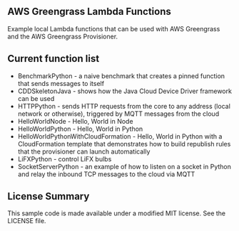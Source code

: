 ## AWS Greengrass Lambda Functions

Example local Lambda functions that can be used with AWS Greengrass and the AWS Greengrass Provisioner.

## Current function list

- BenchmarkPython - a naive benchmark that creates a pinned function that sends messages to itself
- CDDSkeletonJava - shows how the Java Cloud Device Driver framework can be used
- HTTPPython - sends HTTP requests from the core to any address (local network or otherwise), triggered by MQTT messages from the cloud
- HelloWorldNode - Hello, World in Node
- HelloWorldPython - Hello, World in Python
- HelloWorldPythonWithCloudFormation - Hello, World in Python with a CloudFormation template that demonstrates how to build republish rules that the provisioner can launch automatically
- LiFXPython - control LiFX bulbs
- SocketServerPython - an example of how to listen on a socket in Python and relay the inbound TCP messages to the cloud via MQTT

## License Summary

This sample code is made available under a modified MIT license. See the LICENSE file.
